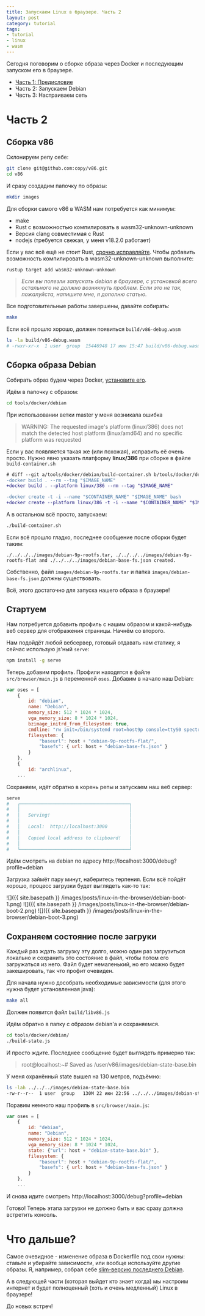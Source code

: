 ```yaml
---
title: Запускаем Linux в браузере. Часть 2
layout: post
category: tutorial
tags:
- tutorial
- linux
- wasm
---
```


Сегодня поговорим о сборке образа через Docker и последующим запуском его в браузере.

- [Часть 1: Предисловие]({{site.basepath}}/linux-in-the-browser-part-1/)
- Часть 2: Запускаем Debian
- Чвсть 3: Настраиваем сеть

# Часть 2

## Сборка v86

Склонируем репу себе:

```bash
git clone git@github.com:copy/v86.git
cd v86
```

И сразу создадим папочку по образы:
```bash
mkdir images
```

Для сборки самого v86 в WASM нам потребуется как минимум:
- make
- Rust с возможностью компилировать в wasm32-unknown-unknown
- Версия clang совместимая с Rust
- nodejs (требуется свежая, у меня v18.2.0 работает)

Если у вас всё ещё не стоит Rust, [срочно исправляйте](https://www.rust-lang.org/ru/tools/install). Чтобы добавить возможность компилировать в wasm32-unknown-unknown выполните:

```bash
rustup target add wasm32-unknown-unknown
```

> *Если вы полезли запускать debian в браузере, с установкой всего остального не должно возникнуть проблем. Если это не так, пожалуйста, напишите мне, я дополню статью.*

Все подготовительные работы завершены, давайте собирать:
```bash
make
```

Если всё прошло хорошо, должен появиться `build/v86-debug.wasm`

```bash
ls -la build/v86-debug.wasm
# -rwxr-xr-x  1 user  group  15446948 17 июн 15:47 build/v86-debug.wasm
```

## Сборка образа Debian

Собирать образ будем через Docker, [установите его](https://docs.docker.com/engine/install/).

Идём в папочку с образом:

```bash
cd tools/docker/debian
```

При использовании ветки master у меня возникала ошибка

> WARNING: The requested image's platform (linux/386) does not match the detected host platform (linux/amd64) and no specific platform was requested

Если у вас появляется такая же (или похожая), исправить её очень просто. Нужно явно указать платформу **linux/386** при сборке в файле `build-container.sh`

```diff
# diff --git a/tools/docker/debian/build-container.sh b/tools/docker/debian/build-container.sh
-docker build . --rm --tag "$IMAGE_NAME"
+docker build . --platform linux/386 --rm --tag "$IMAGE_NAME"

-docker create -t -i --name "$CONTAINER_NAME" "$IMAGE_NAME" bash
+docker create --platform linux/386 -t -i --name "$CONTAINER_NAME" "$IMAGE_NAME" bash
```

А в остальном всё просто, запускаем:

```bash
./build-container.sh
```

Если всё прошло гладко, последнее сообщение после сборки будет таким:
```
./../../../images/debian-9p-rootfs.tar, ./../../../images/debian-9p-rootfs-flat and ./../../../images/debian-base-fs.json created.
```

Собственно, файл `images/debian-9p-rootfs.tar` и папка `images/debian-base-fs.json` должны существовать.

Всё, этого достаточно для запуска нашего образа в браузере!

## Стартуем

Нам потребуется добавить профиль с нашим образом и какой-нибудь веб сервер для отображения страницы. Начнём со второго.

Нам подойдёт любой вебсервер, готовый отдавать нам статику, я сейчас использую js'ный `serve`:

```bash
npm install -g serve
```

Теперь добавим профиль. Профили находятся в файле `src/browser/main.js` в переменной `oses`. Добавим в начало наш Debian:

```js
var oses = [
    {
        id: "debian",
        name: "Debian",
        memory_size: 512 * 1024 * 1024,
        vga_memory_size: 8 * 1024 * 1024,
        bzimage_initrd_from_filesystem: true,
        cmdline: "rw init=/bin/systemd root=host9p console=ttyS0 spectre_v2=off pti=off",
        filesystem: {
            "baseurl": host + "debian-9p-rootfs-flat/",
            "basefs": { url: host + "debian-base-fs.json" }
        }
    },
    {
        id: "archlinux",
    ...
```

Сохраняем, идёт обратно в корень репы и запускаем наш веб сервер:

```bash
serve
#   ┌────────────────────────────────────────┐
#   │                                        │
#   │   Serving!                             │
#   │                                        │
#   │   Local:  http://localhost:3000        │
#   │                                        │
#   │   Copied local address to clipboard!   │
#   │                                        │
#   └────────────────────────────────────────┘
```

Идём смотреть на debian по адресу http://localhost:3000/debug?profile=debian

Загрузка займёт пару минут, наберитесь терпения. Если всё пойдёт хорошо, процесс загрузки будет выглядеть как-то так:

![]({{ site.basepath }} /images/posts/linux-in-the-browser/debian-boot-1.png)
![]({{ site.basepath }} /images/posts/linux-in-the-browser/debian-boot-2.png)
![]({{ site.basepath }} /images/posts/linux-in-the-browser/debian-boot-3.png)

## Сохраняем состояние после загруки

Каждый раз ждать загрузку эту долго, можно один раз загрузиться локально и сохранить это состояние в файл, чтобы потом его загружаться из него. Файл будет немаленький, но его можно будет закешировать, так что профит очевиден.

Для начала нужно дособрать необходимые зависимости (для этого нужна будет установленная java):
```bash
make all
```

Должен появится файл `build/libv86.js`

Идём обратно в папку с образом debian'а и сохраняемся.

```bash
cd tools/docker/debian/
./build-state.js
```

И просто ждите. Последнее сообщение будет выглядеть примерно так:

> root@localhost:~# Saved as /user/v86/images/debian-state-base.bin

У меня охранённый state вышел на 130 метров, подъёмно:
```bash
ls -lah ../../../images/debian-state-base.bin
-rw-r--r--  1 user  group   130M 22 июн 22:56 ../../../images/debian-state-base.bin
```

Поравим немного наш профиль в `src/browser/main.js`:

```js
var oses = [
    {
        id: "debian",
        name: "Debian",
        memory_size: 512 * 1024 * 1024,
        vga_memory_size: 8 * 1024 * 1024,
        state: {"url": host + "debian-state-base.bin" },
        filesystem: {
            "baseurl": host + "debian-9p-rootfs-flat/",
            "basefs": { url: host + "debian-base-fs.json" }
        }
    },
    ...
```

И снова идите смотреть http://localhost:3000/debug?profile=debian

Готово! Теперь этапа загрузки не должно быть и вас сразу должна встретить консоль.

# Что дальше?

Самое очевидное - изменение образа в Dockerfile под свои нужны: ставьте и убирайте зависимости, или вообще используйте другие образы. Я, например, собрал себе [slim-версию последнего Debian](https://github.com/shanginn/v86-debian-image-build/blob/master/Dockerfile).

А в следующей части (которая выйдет кто знает когда) мы настроим интернет и будет полноценный (хоть и очень медленный) Linux в браузере!

До новых встреч!
